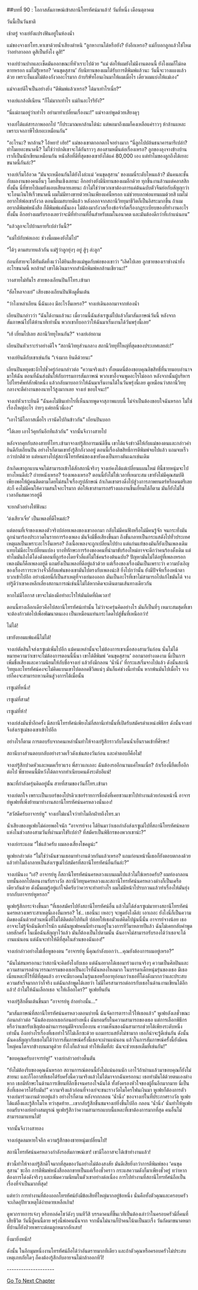 ##บทที่ 90 : โอกาสสัมภาษณ์เข้าสถานีโทรทัศน์มาแล้ว!
วันที่หนึ่ง เดือนตุลาคม

วันนี้เป็นวันชาติ

เช้าตรู่ จางเย่ยังแปรงฟันอยู่ในห้องน้ำ

แม่ของจางเย่โทร.หาเขาด้วยน้ำเสียงตำหนิ “ลูกหางานได้หรือยัง? ยังอีกเหรอ? แม่ก็บอกลูกแล้วใช่ไหมว่าอย่าลาออก ดูสิเป็นยังไง ดูสิ!”

จางเย่บ้วนปากและเช็ดมันออกขณะที่หัวเราะไปด้วย “แม่ ต่อให้ผมยังไม่มีงานตอนนี้ ยังไงผมก็ไม่อดตายหรอก แม่ไม่รู้เหรอ? ‘คนขุดสุสาน’ กับนิทานของผมได้รับการตีพิมพ์แล้วนะ วันนี้จะวางแผงแล้วด้วย เพราะงั้นแม่ไม่ต้องกังวลอะไรมาก ถ้าบริษัทโอนเงินมาให้ผมเมื่อไร เดี๋ยวผมแบ่งให้แม่เอง”

แม่จางเย่ดีใจเป็นอย่างยิ่ง “ตีพิมพ์แล้วเหรอ? ได้มาเท่าไรเนี่ย?”

จางเย่แกล้งตีเนียน “ก็ไม่มากเท่าไร แม่กินอะไรรึยัง?” 

“นี่แม่ถามอยู่ว่าเท่าไร อย่ามาทำเปลี่ยนเรื่องนะ!” แม่จางเย่พูดด้วยเสียงดุๆ

จางเย่ได้แต่สารภาพออกไป “ก็ประมาณหกล้านได้น่ะ แต่พอมาถึงผมก็คงเหลือแค่ราวๆ ห้าล้านแหละ เพราะเจอภาษีไปเยอะเหมือนกัน”

“อะไรนะ? หกล้าน? ไอ้หยา! เฮ้ย!” แม่ของเขาตกอกตกใจอย่างมาก “นี่ลูกไปปล้นธนาคารมารึเปล่า? ทำไมเยอะขนาดนี้? ไม่ใช่ว่าปกติเขาจะได้กันราวๆ สองสามหมื่นต่อเรื่องเหรอ? ลูกของลุงจางข้างบ้านเราก็เป็นนักเขียนเหมือนกัน หนังสือที่ดีที่สุดของเขายังได้แค่ 80,000 เอง แต่ทำไมของลูกถึงได้เยอะขนาดนี้กันล่ะ?”

จางเย่เริ่มโอ้อวด “มันจะเหมือนกันได้ยังไงล่ะแม่ ‘คนขุดสุสาน’ ของผมนี่ระดับไหนแล้ว? มันคนละชั้นกับผลงานของคนอื่นๆ โดยสิ้นเชิงเลยนะ อีกอย่างยังมีนิทานของผมอีกด้วย ทุกชิ้นงานล้วนแต่คลาสสิกทั้งนั้น นี่ที่ขายไปผมยังแอบเสียดายเลยนะ ถ้าไม่ใช่ว่าพวกเขาต้องการแค่ต้นฉบับตัวจีนย่อกับสัญญาว่าจะโอนเงินให้เร็วขนาดนี้ ผมไม่มีทางขายด้วยเงินเพียงแค่นี้หรอก แม่ช่วยบอกพ่อแทนผมด้วยสิ ผมไม่อยากให้พ่อเขากังวล ตอนนี้ผมสบายดีแล้ว หลังออกจากสถานีวิทยุมาชีวิตก็เป็นอิสระมากขึ้น ถ้าผมอยากตีพิมพ์หนังสือ ก็ตีพิมพ์แค่นั้นเอง ไม่ต้องมากังวลเรื่องข้อจำกัดเรื่องกฎระเบียบของที่ทำงานอะไรทั้งนั้น อีกอย่างผมรับรองเลยว่าจะมีที่ทำงานที่อื่นสำหรับผมในอนาคต และมันต้องดีกว่าที่เก่าแน่นอน”

“แล้วลูกจะไปบ้านยายรึเปล่าวันนี้?”

“แม่ไปกับพ่อเถอะ ช่วงนี้ผมคงยังไม่ไป”

“ได้ๆ ตามสบายแล้วกัน แม่รู้ว่าลูกยุ่งๆ อยู่ สู้ๆ ล่ะลูก”

ก่อนที่สายจะได้ทันตัดทิ้งแว่วได้ยินเสียงแม่พูดกับพ่อของเขาว่า “เลิศไปเลย ลูกชายของเราช่างน่าทึ่งอะไรขนาดนี้ หกล้าน! เขาได้เงินมาจากสำนักพิมพ์หกล้านเชียวนะ!”

วางสายไม่ทันไร สายของเถียนปินก็โทร.เข้ามา

“ฮัลโหลจางเย่” เสียงของเถียนปินฟังดูตื่นเต้น

“ว่าไงเหล่าเถียน นี่ฉันเอง มีอะไรงั้นเหรอ?” จางเย่เดินออกมาจากห้องน้ำ

เถียนปินกล่าวว่า “ฉันได้งานแล้วนะ เมื่อวานนี้ฉันส่งเรซูเม่ไปแล้วก็มาสัมภาษณ์วันนี้ หลังจากสัมภาษณ์ไปได้ห้านาทีเท่านั้น พวกเขาก็บอกว่าให้ฉันมาเริ่มงานได้วันพรุ่งนี้เลย” 

“เฮ้ เยี่ยมไปเลย สถานีวิทยุไหนกัน?” จางเย่เอ่ยถาม

เถียนปินหัวเราะร่าอย่างดีใจ “สถานีวิทยุส่วนกลาง สถานีวิทยุที่ใหญ่ที่สุดของประเทศเลยล่ะ!”

จางเย่ยินดีกับเขาเช่นกัน “เจ๋งมาก ยินดีด้วยนะ”

เถียนปินหยุดชะงักไปชั่วครู่ก่อนกล่าวต่อ “ความจริงแล้ว ทั้งหมดนี่ต้องขอบคุณลิขสิทธิ์ที่นายมอบอำนาจมาให้ฉัน ตอนที่ฉันส่งมันให้กับกรรมการสัมภาษณ์ พวกเขาอึ้งจนพูดอะไรไม่ออก หลังจากนั้นผู้บริหารไปโทรศัพท์สักพักหนึ่ง แล้วกลับมาบอกว่าให้ฉันมาเริ่มงานได้ในวันพรุ่งนี้เลย ดูเหมือนว่าสถานีวิทยุกลางจะตีค่างานของนายไว้สูงมากเลย จางเย่ ขอบใจนะ!”

จางเย่หัวเราะยินดี “ฉันคงไม่ชินเท่าไรที่เห็นนายพูดจาสุภาพแบบนี้ ไม่จำเป็นต้องขอบใจฉันหรอก ไม่ใช่เรื่องใหญ่อะไร ง่ายๆ แค่ยกนิ้วนี่เอง”

“เอาไว้มีโอกาสเมื่อไร เรานัดไปกินข้าวกัน” เถียนปินบอก

“ได้เลย เอาไว้คุยกันอีกทีแล้วกัน” จากนั้นจึงวางสายไป

หลังจากคุยกับสองสายที่โทร.เข้ามาจางเย่รู้สึกอารมณ์ดีขึ้น เขาได้แจ้งข่าวดีให้กับแม่ของตนและกล่าวคำยินดีกับเถียนปิน อย่างไรก็ตามเขายังรู้สึกกังวลอยู่ ตอนนี้เรื่องลิขสิทธิ์การตีพิมพ์จบไปแล้ว แถมจบเร็วกว่าปกติด้วย แต่หนทางไปสู่สถานีโทรทัศน์ของเขายังคงเป็นทางตันเฉกเช่นเดิม

ถ้าเกิดเขาถูกแบนจนไม่สามารถเข้าได้สักสถานีจริงๆ จางเย่คงได้แต่เปลี่ยนแผนใหม่ ทีนี้ชายหนุ่มจะไปทางไหนดีล่ะ? ถ่ายหนังเหรอ? ร้องเพลงเหรอ? ตอนนี้ยังไม่ใช่เวลาที่เหมาะสม เขายังไม่มีคุณสมบัติเพียงพอให้ผู้คนติดตามโดยไม่สนใจเรื่องรูปลักษณ์ ถ้าเกิดเขาตรงดิ่งไปสู่วงการภาพยนตร์หรือดนตรีเลยล่ะก็ คงไม่มีคนให้ความสนใจอะไรมาก ต่อให้เขาสามารถสร้างผลงานชิ้นเยี่ยมได้ก็ตาม มันก็ยังไม่ใช่เวลาอันสมควรอยู่ดี

จะยกตัวอย่างให้ฟังนะ

‘ต่งเสียวเจี่ย’ เป็นเพลงที่ดีไหมล่ะ? 

แต่ตอนที่เจ้าของเพลงตัวจริงปล่อยเพลงของเขาออกมา กลับไม่มีคนฟังหรือไม่มีคนรู้จัก จนกระทั่งมันถูกนำมาร้องประกวดในรายการร้องเพลง มันจึงมีชื่อเสียงขึ้นมา ถึงขั้นกลายเป็นกระแสดังไปทั่วประเทศ เหตุผลเป็นเพราะอะไรงั้นเหรอ? ถึงเนื้อเพลงจะถูกเปลี่ยนไปบ้าง แต่แก่นแท้ของมันก็ยังเป็นเพลงเดิมแทบไม่มีอะไรเปลี่ยนแปลง บางทีทักษะการร้องของคนที่นำมาขับร้องใหม่อาจจะดีกว่าคนร้องดั้งเดิม แต่ทำไมมันถึงได้โด่งดังตอนที่ถูกร้องโดยจั่วลี่แต่ไม่ใช่คนร้องต้นฉบับ? ปัญหามันไม่ได้อยู่ที่เพลงหรอก เพลงมันก็คือเพลงอยู่ดี แถมยังเป็นเพลงที่ดีอยู่แล้วด้วย แต่เรื่องของเรื่องมันเป็นเพราะว่า ความบังเอิญของเรื่องราวระหว่างจั่วลี่กับแฟนของเขามันไปตรงกับเพลงน่ะสิ ยิ่งไปกว่านั้น ยังมีปัจจัยเรื่องหน้าตาบวกเข้าไปอีก อย่างน้อยนี่ก็เป็นสาเหตุที่จางเย่มองออก มันเป็นอะไรที่เขาไม่สามารถไปแก้ไขมันได้ จางเย่รู้ดีว่าเขาคงหลีกเลี่ยงสถานการณ์เช่นนี้ไม่ได้หากคิดจะเดินตามเส้นทางเดียวกัน 

หากไม่มีโอกาส เขาจะไม่ลงมือทำอะไรให้มันผิดที่ผิดเวลา!

ตอนนี้ทางเลือกเดียวคือไปสถานีโทรทัศน์เท่านั้น ไม่ว่าจะครุ่นคิดอย่างไร มันก็เป็นที่ๆ เหมาะสมสุดที่เขาจะต้องก้าวต่อไปเพื่อพัฒนาตนเอง เป็นเหมือนแท่นกระโดดไปสู่ขั้นที่เหนือกว่า!

ไม่ได้!

เขายังยอมแพ้แค่นี้ไม่ได้!

จางเย่ตัดสินใจส่งเรซูเม่เพิ่มไปอีก แม้คนเหล่านั้นจะไม่ต้องการเขาเมื่อสองสามวันก่อน นั่นไม่ได้หมายความว่าเขาจะไม่ต้องการตอนนี้นี่นา เขาได้ตีพิมพ์ ‘คนขุดสุสาน’ ออกมาอย่างงดงาม นี่เป็นการเพิ่มชื่อเสียงและความนิยมให้กับชื่อจางเย่ แล้วยังมีกลอน ‘น้ำนิ่ง’ ที่กระแสเริ่มจางไปแล้ว ดังนั้นสถานีวิทยุและโทรทัศน์คงจะไม่คิดแบนเขาไปตลอดชีวิตแน่ๆ มันก็แค่ช่วงนี้เท่านั้น หากพ้นมันไปเมื่อไร จางเย่ก็คงจะสามารถหวนคืนสู่วงการได้เมื่อนั้น

เรซูเม่ที่หนึ่ง!

เรซูเม่ที่สาม!

เรซูเม่ที่ห้า!

จางเย่ส่งมันซ้ำอีกครั้ง มีสถานีโทรทัศน์เพียงไม่กี่สถานีเท่านั้นที่เปิดรับสมัครตำแหน่งพิธีกร ดังนั้นจางเย่จึงส่งเรซูเม่ของเขาเข้าไปอีก

อย่างไรก็ตาม การตอบรับจากคนเหล่านั้นทำให้จางเย่รู้สึกราวกับโดนน้ำเย็นราดเข้าที่ศีรษะ!

สถานีบางส่วนตอบกลับอย่างรวดเร็วดังเช่นสองวันก่อน และคำตอบก็คือไม่!

จางเย่รู้สึกปวดหัวและหมดเรี่ยวแรง พี่สาวแกเถอะ ฉันต้องรออีกนานแค่ไหนเนี่ย? ถ้าเรื่องนี้ยืดเยื้ออีกต่อไป พี่ชายคนนี้มีหวังได้ตกจากทำเนียบคนดังระดับอีแน่! 

ขณะที่กำลังครุ่นคิดอยู่นั้น สายที่สามของวันก็โทร.เข้ามา

จางเย่ตกใจ เพราะเป็นเบอร์ของโปรดิวเซอร์รายการชื่อดังที่เคยชวนเขาไปทำงานด้วยก่อนหน้านี้ อาจารย์หูเฟยที่เพิ่งย้ายมาทำงานสถานีโทรทัศน์นครหลวงนั่นเอง!

“สวัสดีครับอาจารย์หู” จางเย่ไม่แน่ใจว่าทำไมอีกฝ่ายถึงโทร.มา

น้ำเสียงของหูเฟยไม่ค่อยพอใจนัก “อาจารย์จาง ได้ยินมาว่าเธอกำลังส่งเรซูเม่ไปที่สถานีโทรทัศน์หลายแห่งในช่วงสองสามวันที่ผ่านมาใช่รึเปล่า? ที่สมัครเป็นพิธีกรของพวกเขาน่ะ?”

จางเย่กระแอม “ใช่แล้วครับ ผมลองเสี่ยงโชคดูน่ะ”

หูเฟยกล่าวต่อ “ไม่ใช่ว่าฉันชวนเธอมาทำงานด้วยกันแล้วเหรอ? แถมก่อนหน้านี้เธอก็ยังตอบตกลงด้วย แล้วทำไมถึงกลายเป็นส่งเรซูเม่ไปสมัครที่สถานีโทรทัศน์อื่นกันล่ะ?”

จางเย่มึนงง “เอ๋? อาจารย์หู ก็สถานีโทรทัศน์นครหลวงแบนผมไปแล้วไม่ใช่เหรอครับ? ผมท่องกลอนบทนั้นออกไปตอนงานรับรางวัล สถานีวิทยุนครหลวงและสถานีโทรทัศน์นครหลวงต่างก็เป็นเครือเดียวกันด้วย ดังนั้นผมรู้อยู่แก่ใจดีครับว่าควรจะทำอย่างไร ผมไม่มีหน้าไปรบกวนแล้วทำเรื่องให้มันยุ่งยากกับอาจารย์หูหรอก”

หูเฟยรู้สึกกระจ่างขึ้นมา “ที่เธอสมัครไปยังสถานีโทรทัศน์อื่น แล้วไม่ได้ส่งเรซูเม่มาทางสถานีโทรทัศน์นครหลวงเพราะสาเหตุนี้เองงั้นเหรอ? โธ่.. เธอนี่นะ เหอะๆ จะพูดยังไงดีล่ะ เอาเถอะ ยังไงนี่ก็เป็นความผิดของฉันด้วยส่วนหนึ่งที่ไม่ได้ติดต่อไปทันที ปล่อยให้เธอมัวแต่คิดไปนู่นนี่นั่น อาจารย์จางน้อย เธออาจจะไม่รู้จักฉันดีเท่าไรนัก แต่ฉันหูเฟยคนนี้ทำงานอยู่ในวงการทีวีมาหลายปีแล้ว ฉันไม่เคยกลับคำพูดเลยสักครั้ง ในเมื่อฉันสัญญาไว้แล้ว มันก็ต้องเป็นไปตามนั้น ฉันอาจไม่สามารถรับรองได้ว่าเธอจะได้งานแน่นอน แต่ฉันจะทำให้ดีที่สุดในส่วนของฉันเอง!”

จางเย่กล่าวอย่างไม่เชื่อหูของตน “อาจารย์หู นี่คุณกำลังบอกว่า...คุณยังต้องการผมอยู่เหรอ?”

“ฉันไม่สนหรอกนะว่าสถานีจะคิดยังไงกับเธอ แต่ฉันอยากได้เธอมาร่วมงานจริงๆ ความเป็นศิลปินและความสามารถด้านวรรณกรรมของเธอเป็นอะไรที่ฉันหลงไหลมาก ในบรรดาเด็กหนุ่มรุ่นของเธอ มีเธอเนี่ยแหละที่ไร้ที่ติที่สุดแล้ว อาจจะมีบางคนในรุ่นเธอหรืออายุอ่อนกว่าเธอที่โด่งดังมากกว่าและประสบความสำเร็จมากกว่าก็จริง แต่ฉันกล้าพูดได้เลยว่า ไม่มีใครสามารถต่อกรกับเธอในด้านงานเขียนได้อีกแล้ว! ถ้าไม่ให้ฉันเลือกเธอ จะให้เลือกใคร?” หูเฟยยืนยัน

จางเย่รู้สึกตื่นเต้นขึ้นมา “อาจารย์หู ถ้าอย่างนั้น...”

“มาสัมภาษณ์ที่สถานีโทรทัศน์นครหลวงตอนบ่ายนี้ ฉันจัดการตารางไว้ให้เธอแล้ว” หูเฟยลังเลชั่วขณะก่อนกล่าวต่อ “ฉันต้องบอกเธอก่อนอย่างหนึ่ง ฉันยอมรับในความสามารถของเธอ แต่การเลือกพิธีกรหรือว่าแขกรับเชิญต้องผ่านการอนุมัติจากเบื้องบน ความเห็นของฉันสามารถช่วยได้เพียงระดับหนึ่งเท่านั้น ถึงอย่างไรเรื่องที่เธอทำไว้ก็ไม่เล็กซะด้วย แถมกระแสยังไม่ซามาก เธอก็น่าจะรู้ดีเช่นกัน ดังนั้นฉันคงสัญญากับเธอไม่ได้ว่าการสัมภาษณ์ครั้งนี้เธอจะผ่านแน่นอน แล้วในการสัมภาษณ์ครั้งนี้ยังมีคนใหญ่คนโตจากข้างบนมาดูด้วย ยังไงก็แล้วแต่ ทำให้เต็มที่ล่ะ ฉันจะช่วยเธอเต็มที่เช่นกัน!”

“ขอบคุณครับอาจารย์หู!” จางเย่กล่าวอย่างตื้นตัน

“ยังไม่ต้องรีบของคุณฉันหรอก สถานการณ์ตอนนี้ยังไม่แน่นอนนัก เอาไว้ถ้าผ่านแล้วมาขอบคุณก็ยังไม่สายนะ และก็โอกาสที่เธอได้รับครั้งนี้ความจริงแล้วไม่ได้มาจากฉันหรอกนะ เธอทำมันได้ด้วยตนเองต่างหาก เธอมีทักษะในด้านการเขียนที่ลึกซึ้งจนครองใจฉันได้ ทั้งยังครองหัวใจของผู้อื่นอีกมากมาย นี่เป็นสิ่งที่เธอควรได้รับมัน!” ความจริงแล้วก่อนที่จางเย่จะชนะรางวัลไมโครโฟนเงินมา หูเฟยก็ต้องการตัวจางเย่มาร่วมงานด้วยอยู่แล้ว อย่างไรก็ตาม หลังจากกลอน ‘น้ำนิ่ง’ ของจางเย่ในที่ประกาศรางวัล หูเฟยได้แต่อึ้งและรู้สึกโมโห ทว่าสุดท้าย…เขากลับรู้สึกชื่นชมจางเย่ยิ่งขึ้นไปอีก กลอน ‘น้ำนิ่ง’ นั่นทำให้หูเฟยยอมรับจางเย่อย่างสมบูรณ์ หูเฟยรู้สึกว่าความสามารถแบบนี้แหละที่เขาต้องการมากที่สุด คนอื่นไม่สามารถมาแทนได้!

จากนั้นจึงวางสายลง

จางเย่สูดลมหายใจลึก ความรู้สึกของชายหนุ่มเปลี่ยนไป!

สถานีโทรทัศน์นครหลวงกำลังรอสัมภาษณ์เขา! เขามีโอกาสจะได้เข้าทำงานแล้ว!

ข่าวนี้ทำให้จางเย่รู้สึกดีใจมากที่สุดของวันอย่างไม่ต้องสงสัย มันดีเสียยิ่งกว่าการตีพิมพ์ของ ‘คนขุดสุสาน’ ซะอีก การตีพิมพ์หนังสือออกขายเป็นแค่เรื่องชั่วคราว กระแสความดังก็มาเพียงชั่วครู่ ทว่าหากต้องการโด่งดังจริงๆ และเพิ่มความนิยมในตัวเขาอย่างต่อเนื่อง การไปทำงานที่สถานีโทรทัศน์ถือเป็นเรื่องที่จำเป็นมากที่สุด!

แต่ทว่า การทำงานที่ต้องออกโทรทัศน์ยังมีข้อเสียที่ใหญ่มากอยู่ข้อหนึ่ง นั่นคือทั้งตัวคุณและครอบครัวจะเกิดอุปัทวเหตุได้ง่ายดายเหลือเกิน!

ดูพวกรายการเจ๋งๆ หรือทอล์คโชว์ดังๆ บนทีวีสิ บรรดาคนที่ขึ้นเวทีเป็นต้องเล่าว่าในครอบครัวมีกี่คนที่เสียชีวิต วันนี้ปู่คนนี้ตาย พรุ่งนี้พ่อคนนั้นจาก จากนั้นไม่นานก็ป้าคนโน้นเป็นมะเร็ง วันถัดมาขนาดหมาที่บ้านก็ยังป่วยเพราะต่อมลูกหมากอักเสบ! 

ยิ่งมายิ่งหนัก! 

ดังนั้น ในอีกมุมหนึ่งงานโทรทัศน์ถือได้ว่าอันตรายมากทีเดียว และถ้าตัวคุณหรือครอบครัวไม่ประสบเหตุเภทภัยใดๆ ก็คงต้องรู้สึกอับอายจนไม่กล้าออกทีวี!



-*-*-*-*-*-*-*-*-*-*-*-*-*-*-*-*-*-*-*-*


[Go To Next Chapter]( ./92.md)